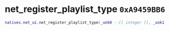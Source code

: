 # net_register_playlist_type `0xA9459BB6`

```lua
natives.net_ui.net_register_playlist_type(_unk0 --[[ integer ]], _unk1 --[[ integer ]], _unk2 --[[ integer ]])
```